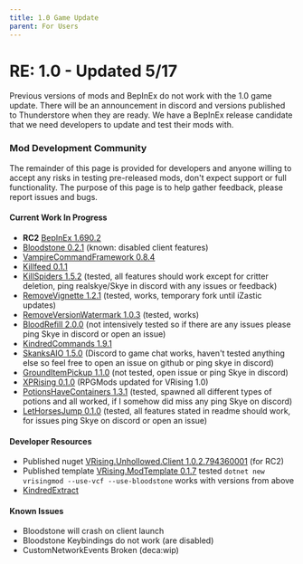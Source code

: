 ```yaml
---
title: 1.0 Game Update
parent: For Users
---
```


# RE: 1.0 - Updated 5/17
Previous versions of mods and BepInEx do not work with the 1.0 game update. There will be an announcement in discord and versions published to Thunderstore when they are ready. We have a BepInEx release candidate that we need developers to update and test their mods with.

### Mod Development Community
The remainder of this page is provided for developers and anyone willing to accept any risks in testing pre-released mods, don't expect support or full functionality. The purpose of this page is to help gather feedback, please report issues and bugs.

#### Current Work In Progress
- **RC2** [BepInEx 1.690.2](https://github.com/decaprime/VRising-Modding/releases/tag/1.690.2)
- [Bloodstone 0.2.1](<https://github.com/decaprime/Bloodstone/releases/tag/v0.2.1>) (known: disabled client features)
- [VampireCommandFramework 0.8.4](<https://github.com/decaprime/VampireCommandFramework/releases/tag/v0.8.4>)
- [Killfeed 0.1.1](https://github.com/decaprime/Killfeed/releases/tag/v0.1.1)
- [KillSpiders 1.5.2](https://github.com/skythebro/VRisingKillSpiders/releases/tag/1.5.2) (tested, all features should work except for critter deletion, ping realskye/Skye in discord with any issues or feedback)
- [RemoveVignette 1.2.1](https://github.com/NodusCursorius/vrising-removevignette/releases/tag/1.2.1) (tested, works, temporary fork until iZastic updates)
- [RemoveVersionWatermark 1.0.3](https://github.com/NodusCursorius/VRising-RemoveVersionWatermark/releases/tag/1.0.3) (tested, works)
- [BloodRefill 2.0.0](https://github.com/skythebro/VMods/releases/tag/BR2.0.0) (not intensively tested so if there are any issues please ping Skye in discord or open an issue)
- [KindredCommands 1.9.1](https://github.com/Odjit/KindredCommands/releases/tag/v1.9.1)
- [SkanksAIO 1.5.0](https://github.com/skythebro/SkanksAIO/releases/tag/1.5.0) (Discord to game chat works, haven't tested anything else so feel free to open an issue on github or ping skye in discord)
- [GroundItemPickup 1.1.0](https://github.com/skythebro/GroundItemPickup/releases/tag/1.1.0) (not tested, open issue or ping Skye in discord)
- [XPRising 0.1.0](https://github.com/aontas/XPRising/releases/tag/v0.1.0) (RPGMods updated for VRising 1.0)
- [PotionsHaveContainers 1.3.1](https://github.com/skythebro/PotionsHaveContainers/releases/tag/1.3.1) (tested, spawned all different types of potions and all worked, if I somehow did miss any ping Skye on discord)
- [LetHorsesJump 0.1.0](https://github.com/skythebro/LetHorsesJump/releases/tag/0.1.0) (tested, all features stated in readme should work, for issues ping Skye on discord or open an issue)

  
#### Developer Resources
- Published nuget [VRising.Unhollowed.Client 1.0.2.794360001](https://www.nuget.org/packages/VRising.Unhollowed.Client/1.0.2.794360001) (for RC2)
- Published template [VRising.ModTemplate 0.1.7](<https://www.nuget.org/packages/VRising.ModTemplate/0.1.7>) tested `dotnet new vrisingmod --use-vcf --use-bloodstone` works with versions from above
- [KindredExtract](https://github.com/Odjit/KindredExtract/releases/tag/KindredExtract) 

#### Known Issues
- Bloodstone will crash on client launch
- Bloodstone Keybindings do not work (are disabled)
- CustomNetworkEvents Broken (deca:wip)
